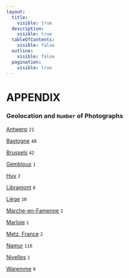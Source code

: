 ```yaml
---
layout:
  title:
    visible: true
  description:
    visible: true
  tableOfContents:
    visible: false
  outline:
    visible: false
  pagination:
    visible: true
---
```


# APPENDIX

### Geolocation and `Number` of Photographs

[Antwerp](https://foundation.app/collection/awalkaday-art?attr=attributes.LOCATION%3AAntwerp%2C+Belgium)  `21`

[Bastogne](https://foundation.app/collection/awalkaday-art?attr=attributes.LOCATION%3ABastogne%2C+Belgium)  `48`

[Brussels](https://foundation.app/collection/awalkaday-art?attr=attributes.LOCATION%3ABrussels%2C+Belgium)  `42`

[Gembloux](https://foundation.app/collection/awalkaday-art?attr=attributes.LOCATION%3AGembloux%2C+Belgium)  `1`

[Huy](https://foundation.app/collection/awalkaday-art?attr=attributes.LOCATION%3AHuy%2C+Belgium)  `2`

[Libramont](https://foundation.app/collection/awalkaday-art?attr=attributes.LOCATION%3ALibramont%2C+Belgium)  `8`

[Liège](https://foundation.app/collection/awalkaday-art?attr=attributes.LOCATION%3ALi%C3%A8ge%2C+Belgium)  `10`

[Marche-en-Famenne](https://foundation.app/collection/awalkaday-art?attr=attributes.LOCATION%3AMarche-en-Famenne%2C+Belgium)  `2`

[Marloie](https://foundation.app/collection/awalkaday-art?attr=attributes.LOCATION%3AMarloie%2C+Belgium)  `1`

[Metz, France](https://foundation.app/collection/awalkaday-art?attr=attributes.LOCATION%3AMetz%2C+France)  `2`

[Namur](https://foundation.app/collection/awalkaday-art?attr=attributes.LOCATION%3ANamur%2C+Belgium)  `116`

[Nivelles](https://foundation.app/collection/awalkaday-art?attr=attributes.LOCATION%3ANivelles%2C+Belgium)  `1`

[Waremme](https://foundation.app/collection/awalkaday-art?attr=attributes.LOCATION%3AWaremme%2C+Belgium)  `9`

